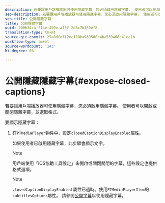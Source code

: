 ```yaml
---
description: 若要讓用戶端播放器可使用隱藏字幕，您必須啟用隱藏字幕。 使用者可以開啟或關閉隱藏字幕，並選取格式。
seo-description: 若要讓用戶端播放器可使用隱藏字幕，您必須啟用隱藏字幕。 使用者可以開啟或關閉隱藏字幕，並選取格式。
seo-title: 公開隱藏字幕
title: 公開隱藏字幕
uuid: 209b34ca-f14e-499e-af5f-2d8c7b359ef8
translation-type: tm+mt
source-git-commit: 25a0dfef12ecf10ba939500c4ba539468c41ee1b
workflow-type: tm+mt
source-wordcount: '143'
ht-degree: 0%

---
```



# 公開隱藏隱藏字幕{#expose-closed-captions}

若要讓用戶端播放器可使用隱藏字幕，您必須啟用隱藏字幕。 使用者可以開啟或關閉隱藏字幕，並選取格式。

要顯示隱藏字幕：

1. 在`PTMediaPlayer`物件中，設定`closedCaptionDisplayEnabled`屬性。

   如果使用者已啟用隱藏字幕，此步驟會顯示文字。

   >[!NOTE]
   >
   >用戶端使用「iOS協助工具設定」來開啟或關閉關閉的字幕，這些設定也提供格式選項。

   >[!NOTE]
   >
   >`closedCaptionDisplayEnabled` 屬性已過時。使用`PTMediaPlayerItem`的`subtitlesOptions`屬性。 請參閱[公開字幕](../../tvsdk-1.4-for-ios/c-psdk-ios-1.4-closed-captioning-and-subtitles-ios/t-psdk-ios-1.4-subtitles-exposing-ios.md)以使用隱藏字幕。